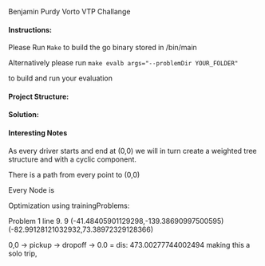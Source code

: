Benjamin Purdy Vorto VTP Challange

#### Instructions:

Please Run ```Make``` to build the go binary stored in /bin/main 

Alternatively please run ```make evalb args="--problemDir YOUR_FOLDER"```

to build and run your evaluation  

#### Project Structure: 


#### Solution: 

#### Interesting Notes 

As every driver starts and end at (0,0) we will in turn create a weighted tree structure and with a cyclic component. 


There is a path from every point to (0,0)

Every Node is 


Optimization using trainingProblems: 

Problem 1 line 9. 
9 (-41.48405901129298,-139.38690997500595) (-82.99128121032932,73.38972329128366)

0,0 -> pickup -> dropoff -> 0.0 = dis: 473.00277744002494 making this a solo trip, 